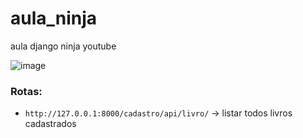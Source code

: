 # aula_ninja
aula django ninja youtube


![image](https://github.com/matefs/aula_ninja/assets/30128774/4d8df995-ea48-4a35-a82b-d5c21f5b3cd5)


### Rotas: 

- `http://127.0.0.1:8000/cadastro/api/livro/` -> listar todos livros cadastrados 
